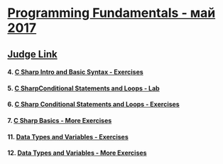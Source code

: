 # <a href="https://softuni.bg/trainings/1619/programming-fundamentals-may-2017">Programming Fundamentals - май 2017</a>

## <a href="https://judge.softuni.bg/Contests#!/List/ByCategory/32/Progr-Fundamentals-Exercises">Judge Link</a>

 #### 4. <a href="https://github.com/i-den/SoftwareUniversity/tree/master/02)%20Programming%20Fundamentals/04)%20C%20Sharp%20Intro%20and%20Basic%20Syntax%20-%20Exercises">C Sharp Intro and Basic Syntax - Exercises</a>

 #### 5. <a href="https://github.com/i-den/SoftwareUniversity/tree/master/02)%20Programming%20Fundamentals/05)%20C%20SharpConditional%20Statements%20and%20Loops%20-%20Lab">C SharpConditional Statements and Loops - Lab</a>

 #### 6. <a href="https://github.com/i-den/SoftwareUniversity/tree/master/02)%20Programming%20Fundamentals/06)%20C%20Sharp%20Conditional%20Statements%20and%20Loops%20-%20Exercises">C Sharp Conditional Statements and Loops - Exercises	</a>
 
 #### 7. <a href="https://github.com/i-den/SoftwareUniversity/tree/master/02)%20Programming%20Fundamentals/07)%20C%20Sharp%20Basics%20-%20More%20Exercises">C Sharp Basics - More Exercises</a>

 #### 11. <a href="https://github.com/i-den/SoftwareUniversity/tree/master/02)%20Programming%20Fundamentals/11)%20Data%20Types%20and%20Variables%20-%20Exercises">Data Types and Variables - Exercises</a>

 #### 12. <a href="https://github.com/i-den/SoftwareUniversity/tree/master/02)%20Programming%20Fundamentals/12)%20Data%20Types%20and%20Variables%20-%20More%20Exercises">Data Types and Variables - More Exercises</a>
